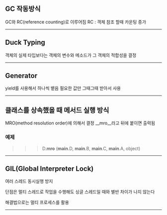 ## GC 작동방식
GC와 RC(reference counting)로 이루어짐
RC : 객체 참조 할때 카운팅 증가

-----------------------------------------------------------------------------------

## Duck Typing
객체의 실제 타입보다는 객체의 변수와 메소드가 그 객체의 적합성을 결정

-----------------------------------------------------------------------------------

## Generator
yield를 사용해서 하나씩 뱉음
필요한 값만 그때그때 받아서 사용

-----------------------------------------------------------------------------------

## 클래스를 상속했을 때 메서드 실행 방식
MRO(method resolution order)에 의해서 결정
__mro__라고 뒤에 붙이면 출력됨

### 예제
>>> D.__mro__
(__main__.D, __main__.B, __main__.C, __main__.A, object)

-----------------------------------------------------------------------------------

## GIL(Global Interpreter Lock)
여러 스레드 동시실행 방지

단점은 멀티 스레드로 작업을 수행해도 싱글 스레드일 때와 별반 차이가 나지 않는다

해결법으로는 멀티 프로세스를 활용

-----------------------------------------------------------------------------------

